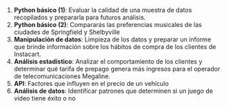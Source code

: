 1. **Python básico (1)**: Evaluar la calidad de una muestra de datos recopilados y prepararla para futuros análisis.
2. **Python básico (2)**: Compararás las preferencias musicales de las ciudades de Springfield y Shelbyville
3. **Manipulación de datos**: Limpieza de los datos y preparar un informe que brinde información sobre los hábitos de compra de los clientes de Instacart.
4. **Análisis estadístico**:  Analizar el comportamiento de los clientes y determinar qué tarifa de prepago genera más ingresos para el operador de telecomunicaciones Megaline.
5. **API**: Factores que influyen en el precio de un vehículo
6. **Análisis de datos**: Identificar patrones que determinen si un juego de video tiene éxito o no
